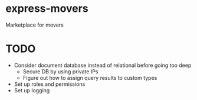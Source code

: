 # express-movers

Marketplace for movers

# TODO
- Consider document database instead of relational before going too deep
  - Secure DB by using private IPs
  - Figure out how to assign query results to custom types
- Set up roles and permissions
- Set up logging
